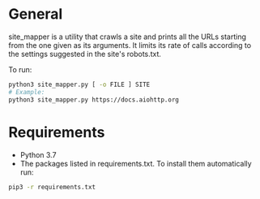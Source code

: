 # General

site_mapper is a utility that crawls a site and prints all the URLs starting from the one given as its arguments.
It limits its rate of calls according to the settings suggested in the site's robots.txt.

To run:
```bash
python3 site_mapper.py [ -o FILE ] SITE
# Example:
python3 site_mapper.py https://docs.aiohttp.org
```

# Requirements
* Python 3.7
* The packages listed in requirements.txt. To install them automatically run:
```bash
pip3 -r requirements.txt
```

